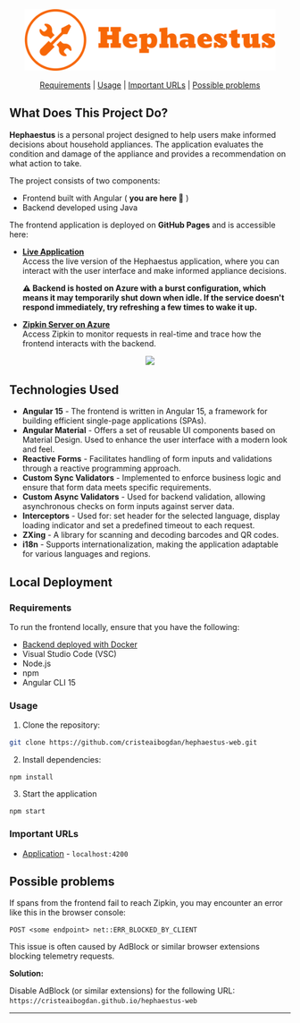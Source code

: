<div align="center">
   <img width="450" src="src\assets\logos\hephaestus-logo.png" >
</div>

<div align="center">

   [Requirements](#requirements) | 
   [Usage](#usage) | 
   [Important URLs](#important-urls) |
   [Possible problems](#possible-problems)

</div>

## What Does This Project Do?
**Hephaestus** is a personal project designed to help users make informed decisions about household appliances. The application evaluates the condition and damage of the appliance and provides a recommendation on what action to take. 

The project consists of two components:
 - Frontend built with Angular ( **you are here 📍** )
 - Backend developed using Java

The frontend application is deployed on **GitHub Pages** and is accessible here:

- **[Live Application](https://cristeaibogdan.github.io/hephaestus-web/)**  
  Access the live version of the Hephaestus application, where you can interact with the user interface and make informed appliance decisions.
  
  **⚠️ Backend is hosted on Azure with a burst configuration, which means it may temporarily shut down when idle. If the service doesn't respond immediately, try refreshing a few times to wake it up.**

- **[Zipkin Server on Azure](https://zipkin.kindmeadow-812476e6.northeurope.azurecontainerapps.io)**  
  Access Zipkin to monitor requests in real-time and trace how the frontend interacts with the backend.

<div align="center">
   <img src="src\assets\images\Application.gif" >
</div>

## Technologies Used
* **Angular 15** - The frontend is written in Angular 15, a framework for building efficient single-page applications (SPAs).
* **Angular Material** - Offers a set of reusable UI components based on Material Design. Used to enhance the user interface with a modern look and feel.
* **Reactive Forms** - Facilitates handling of form inputs and validations through a reactive programming approach.
* **Custom Sync Validators** - Implemented to enforce business logic and ensure that form data meets specific requirements.
* **Custom Async Validators** - Used for backend validation, allowing asynchronous checks on form inputs against server data.
* **Interceptors** - Used for: set header for the selected language, display loading indicator and set a predefined timeout to each request.
* **ZXing** - A library for scanning and decoding barcodes and QR codes.
* **i18n** - Supports internationalization, making the application adaptable for various languages and regions.

## Local Deployment

### Requirements
To run the frontend locally, ensure that you have the following:

* [Backend deployed with Docker](https://github.com/cristeaibogdan/hephaestus-api/blob/main/README.md)
* Visual Studio Code (VSC)
* Node.js
* npm
* Angular CLI 15

### Usage
1. Clone the repository:
```bash
git clone https://github.com/cristeaibogdan/hephaestus-web.git
```
2. Install dependencies:
```
npm install
```
3. Start the application
```
npm start
```

### Important URLs
- [Application](http://localhost:4200) - `localhost:4200`

## Possible problems
If spans from the frontend fail to reach Zipkin, you may encounter an error like this in the browser console:
```
POST <some endpoint> net::ERR_BLOCKED_BY_CLIENT
```
This issue is often caused by AdBlock or similar browser extensions blocking telemetry requests.

**Solution:**

Disable AdBlock (or similar extensions) for the following URL:
 ```https://cristeaibogdan.github.io/hephaestus-web```

***